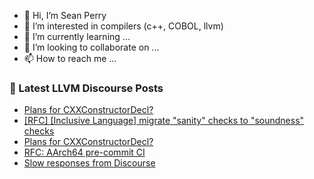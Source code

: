 - 👋 Hi, I’m Sean Perry
- 👀 I’m interested in compilers (c++, COBOL, llvm)
- 🌱 I’m currently learning ...
- 💞️ I’m looking to collaborate on ...
- 📫 How to reach me ...

<!---
s66perry/s66perry is a ✨ special ✨ repository because its `README.md` (this file) appears on your GitHub profile.
You can click the Preview link to take a look at your changes.
--->
### 📕 Latest LLVM Discourse Posts

<!-- DISCOURSE-LLVM:START -->
- [Plans for CXXConstructorDecl?](https://discourse.llvm.org/t/plans-for-cxxconstructordecl/88200#post_2)
- [[RFC] [Inclusive Language] migrate &quot;sanity&quot; checks to &quot;soundness&quot; checks](https://discourse.llvm.org/t/rfc-inclusive-language-migrate-sanity-checks-to-soundness-checks/88192#post_6)
- [Plans for CXXConstructorDecl?](https://discourse.llvm.org/t/plans-for-cxxconstructordecl/88200#post_1)
- [RFC: AArch64 pre-commit CI](https://discourse.llvm.org/t/rfc-aarch64-pre-commit-ci/88169#post_17)
- [Slow responses from Discourse](https://discourse.llvm.org/t/slow-responses-from-discourse/87460#post_2)
<!-- DISCOURSE-LLVM:END -->

